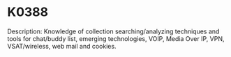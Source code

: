 # K0388
Description: Knowledge of collection searching/analyzing techniques and tools for chat/buddy list, emerging technologies, VOIP, Media Over IP, VPN, VSAT/wireless, web mail and cookies.
